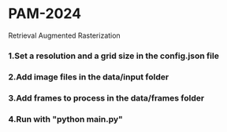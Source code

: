 # PAM-2024
Retrieval Augmented Rasterization 

<h3>1.Set a resolution and a grid size in the config.json file</h3>
<h3>2.Add image files in the data/input folder</h3>
<h3>3.Add frames to process in the data/frames folder</h3>
<h3>4.Run with "python main.py"</h3>
